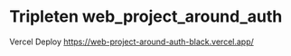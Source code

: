 # Tripleten web_project_around_auth
Vercel Deploy https://web-project-around-auth-black.vercel.app/
